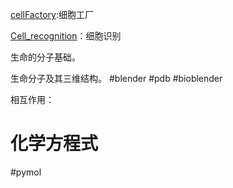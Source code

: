 [cellFactory](https://github.com/xcwyh/cellFactory):细胞工厂

[Cell_recognition](https://github.com/Jasonbaby/Cell_recognition)：细胞识别

生命的分子基础。

生命分子及其三维结构。
#blender
#pdb
#bioblender

相互作用：
# 化学方程式
#pymol
